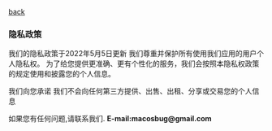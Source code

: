 [back](./)

### 隐私政策

我们的隐私政策于2022年5月5日更新
我们尊重并保护所有使用我们应用的用户个人隐私权。
为了给您提供更准确、更有个性化的服务，我们会按照本隐私权政策的规定使用和披露您的个人信息。

我们向您承诺
我们不会向任何第三方提供、出售、出租、分享或交易您的个人信息

如果您有任何问题,请联系我们. 
__E-mail:macosbug@gmail.com__


